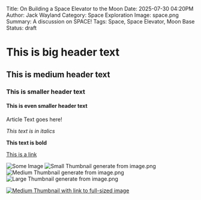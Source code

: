 Title: On Building a Space Elevator to the Moon
Date: 2025-07-30 04:20PM
Author: Jack Wayland
Category: Space Exploration
Image: space.png
Summary: A discussion on SPACE!
Tags: Space, Space Elevator, Moon Base
Status: draft

# This is big header text

## This is medium header text

### This is smaller header text

#### This is even smaller header text

Article Text goes here!

_This text is in italics_

**This text is bold**

[This is a link](http://tosomeurl.com)

![Some Image]({filename}/images/logo_e.png)
![Small Thumbnail generate from image.png](/images/thumbnails/image_small.png)
![Medium Thumbnail generate from image.png](/images/thumbnails/image_medium.png)
![Large Thumbnail generate from image.png](/images/thumbnails/image_large.png)

[![Medium Thumbnail with link to full-sized image](/images/thumbnails/image_medium.png)]({filename}/images/logo_e.png)
